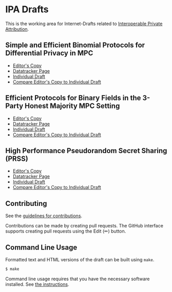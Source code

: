 # IPA Drafts

This is the working area for Internet-Drafts related to [Interoperable Private
Attribution](https://github.com/patcg-individual-drafts/ipa).

## Simple and Efficient Binomial Protocols for Differential Privacy in MPC

* [Editor's Copy](https://private-attribution.github.io/i-d/#go.draft-case-ppm-binomial-dp.html)
* [Datatracker Page](https://datatracker.ietf.org/doc/draft-case-ppm-binomial-dp)
* [Individual Draft](https://datatracker.ietf.org/doc/html/draft-case-ppm-binomial-dp)
* [Compare Editor's Copy to Individual Draft](https://private-attribution.github.io/i-d/#go.draft-case-ppm-binomial-dp.diff)

## Efficient Protocols for Binary Fields in the 3-Party Honest Majority MPC Setting

* [Editor's Copy](https://private-attribution.github.io/i-d/#go.draft-savage-ppm-3phm-mpc.html)
* [Datatracker Page](https://datatracker.ietf.org/doc/draft-savage-ppm-3phm-mpc)
* [Individual Draft](https://datatracker.ietf.org/doc/html/draft-savage-ppm-3phm-mpc)
* [Compare Editor's Copy to Individual Draft](https://private-attribution.github.io/i-d/#go.draft-savage-ppm-3phm-mpc.diff)

## High Performance Pseudorandom Secret Sharing (PRSS)

* [Editor's Copy](https://private-attribution.github.io/i-d/#go.draft-thomson-ppm-prss.html)
* [Datatracker Page](https://datatracker.ietf.org/doc/draft-thomson-ppm-prss)
* [Individual Draft](https://datatracker.ietf.org/doc/html/draft-thomson-ppm-prss)
* [Compare Editor's Copy to Individual Draft](https://private-attribution.github.io/i-d/#go.draft-thomson-ppm-prss.diff)


## Contributing

See the
[guidelines for contributions](https://github.com/private-attribution/i-d/blob/main/CONTRIBUTING.md).

Contributions can be made by creating pull requests.
The GitHub interface supports creating pull requests using the Edit (✏) button.


## Command Line Usage

Formatted text and HTML versions of the draft can be built using `make`.

```sh
$ make
```

Command line usage requires that you have the necessary software installed.  See
[the instructions](https://github.com/martinthomson/i-d-template/blob/main/doc/SETUP.md).

